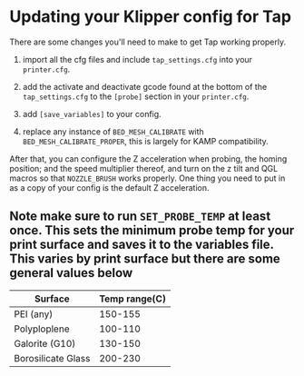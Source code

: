 # Updating your Klipper config for Tap

There are some changes you'll need to make to get Tap working properly.

1. import all the cfg files and include `tap_settings.cfg` into your `printer.cfg`.

2. add the activate and deactivate gcode found at the bottom of the `tap_settings.cfg` to the `[probe]` section in your `printer.cfg`.

3. add `[save_variables]` to your config.

4. replace any instance of `BED_MESH_CALIBRATE` with `BED_MESH_CALIBRATE_PROPER`, this is largely for KAMP compatibility.

After that, you can configure the Z acceleration when probing, the homing position; and the speed multiplier thereof, and turn on the z tilt and QGL macros so that `NOZZLE_BRUSH` works properly. One thing you need to put in as a copy of your config is the default Z acceleration.

## Note make sure to run `SET_PROBE_TEMP` at least once. This sets the minimum probe temp for your print surface and saves it to the variables file. This varies by print surface but there are some general values below

|Surface|Temp range(C)|
|--|--|
|PEI (any)|150-155|
|Polyploplene|100-110|
|Galorite (G10)|130-150|
|Borosilicate Glass|200-230|
